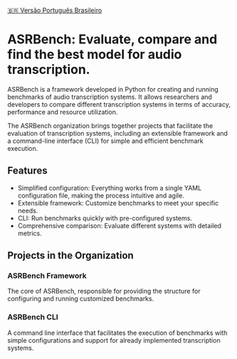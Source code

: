 [:brazil: Versão Português Brasileiro](./README-pt.md)

# ASRBench: Evaluate, compare and find the best model for audio transcription.

ASRBench is a framework developed in Python for creating and running benchmarks 
of audio transcription systems. It allows researchers and developers to compare 
different transcription systems in terms of accuracy, performance and resource 
utilization.

The ASRBench organization brings together projects that facilitate the evaluation 
of transcription systems, including an extensible framework and a command-line 
interface (CLI) for simple and efficient benchmark execution.

## Features

- Simplified configuration: Everything works from a single YAML configuration file, 
making the process intuitive and agile.
- Extensible framework: Customize benchmarks to meet your specific needs.
- CLI: Run benchmarks quickly with pre-configured systems.
- Comprehensive comparison: Evaluate different systems with detailed metrics.

## Projects in the Organization

### ASRBench Framework

The core of ASRBench, responsible for providing the structure for configuring and 
running customized benchmarks.

### ASRBench CLI

A command line interface that facilitates the execution of benchmarks with simple 
configurations and support for already implemented transcription systems.

